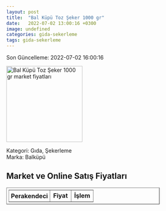 ```yaml
---
layout: post
title:  "Bal Küpü Toz Şeker 1000 gr"
date:   2022-07-02 13:00:16 +0300
image: undefined
categories: gida-sekerleme
tags: gida-sekerleme
---
```


Son Güncelleme: 2022-07-02 16:00:16

<img src="undefined" width="200" alt="Bal Küpü Toz Şeker 1000 gr market fiyatları" />

Kategori: Gıda, Şekerleme
<br />
Marka: Balküpü

<h2>Market ve Online Satış Fiyatları</h2>

<table border="1" style="padding: 5px;width:80%;">
  <tr>
    <td style="padding: 5px;"><strong>Perakendeci</strong></td>
    <td><strong>Fiyat</strong></td>
    <td><strong>İşlem</strong></td>
  </tr>
  
</table>
